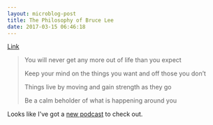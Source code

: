 ```yaml
---
layout: microblog-post
title: The Philosophy of Bruce Lee
date: 2017-03-15 06:46:18
---
```


[Link](https://www.brainpickings.org/2016/08/01/bruce-lee-notebook/)

> You will never get any more out of life than you expect
> 
> Keep your mind on the things you want and off those you don’t
> 
> Things live by moving and gain strength as they go
> 
> Be a calm beholder of what is happening around you

Looks like I've got a [new podcast](https://itunes.apple.com/us/podcast/bruce-lee-podcast/id1134673435?mt=2) to check out. 
